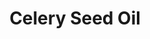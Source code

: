 ---
name: Celery Seed Oil
title: Celery Seed Oil
details:
  - detail:
      key: "Brand"
      value: "Natural Aroma"
  - detail:
      key: "Flash Point Degree Celsius"
      value: "53 deg C"
  - detail:
      key: "Refractive Index"
      value: "1.47700 to 1.49300 (at 20 deg C)"
  - detail:
      key: "Specific Gravity Degree Celsius"
      value: "0.87000 to 0.91000 (at 20 deg C)"
  - detail:
      key: "Shelf Life"
      value: "24 months"
  - detail:
      key: "CAS Number"
      value: "8015-90-5"
  - detail:
      key: "Botanical Name"
      value: "Apium graveolens"
  - detail:
      key: "Storage"
      value: "Keep in tightly closed container placed in cool and dry place, away from light."
  - detail:
      key: "Solubility"
      value: "Insoluble in water"
  - detail:
      key: "FEMA No"
      value: "2271"
  - detail:
      key: "EINECS No"
      value: "289-668-4"
  - detail:
      key: "CAS No"
      value: "8015-90-5"
  - detail:
      key: "Physical State"
      value: "Liquid"
showOnHome: false
thumbnail: https://5.imimg.com/data5/SELLER/Default/2021/12/UJ/TB/XB/3823480/celery-seed-oil-500x500.jpg
productImages:
  - ""
category: reconstituted oil
---